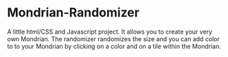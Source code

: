 # Mondrian-Randomizer
A little html/CSS and Javascript project. It allows you to create your very own Mondrian. The randomizer randomizes the size and you can add color to to your Mondrian by clicking on a color and on a tile within the Mondrian. 
